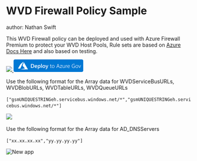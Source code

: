 # WVD Firewall Policy Sample
author: Nathan Swift

This WVD Firewall policy can be deployed and used with Azure Firewall Premium to protect your WVD Host Pools, Rule sets are based on [Azure Docs Here](https://docs.microsoft.com/en-us/azure/firewall/protect-windows-virtual-desktop) and also based on testing.

<a href="https://portal.azure.com/#create/Microsoft.Template/uri/https%3A%2F%2Fraw.githubusercontent.com%2Fswiftsolves-msft%2FAzureFirewall%2Fmaster%2FFirewallPolicySamples%2FWVDFirewallPolicy%2Fazuredeploy.json" target="_blank">
    <img src="https://aka.ms/deploytoazurebutton"/>
</a>
<a href="https://portal.azure.us/#create/Microsoft.Template/uri/https%3A%2F%2Fraw.githubusercontent.com%2Fswiftsolves-msft%2FAzureFirewall%2Fmaster%2FFirewallPolicySamples%2FWVDFirewallPolicy%2Fazuredeploy.json" target="_blank">
<img src="https://raw.githubusercontent.com/Azure/azure-quickstart-templates/master/1-CONTRIBUTION-GUIDE/images/deploytoazuregov.png"/>
</a>


Use the following format for the Array data for WVDServiceBusURLs, WVDBlobURLs, WVDTableURLs, WVDQueueURLs

```["gsmUNIQUESTRINGeh.servicebus.windows.net/*","gsmUNIQUESTRINGeh.servicebus.windows.net/*"]```

<img src="https://github.com/swiftsolves-msft/AzureFirewall/blob/main/FirewallPolicySamples/WVDFirewallPolicy/images/urls.png"/>

Use the following format for the Array data for AD_DNSServers

```["xx.xx.xx.xx","yy.yy.yy.yy"]```

![New app](https://github.com/swiftsolves-msft/AzureFirewall/blob/master/FirewallPolicySamples/WVDFirewallPolicy/images/addcspic.png)
